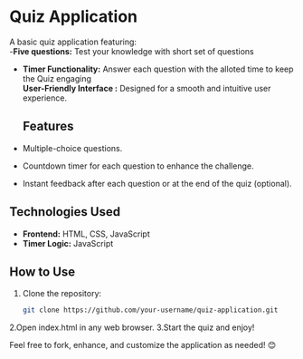 # Quiz Application  

A basic quiz application featuring:  
-**Five questions:** Test your knowledge with short set of questions  
- **Timer Functionality:** Answer each question with the alloted time to keep the Quiz engaging   
**User-Friendly Interface :** Designed for a smooth and intuitive user experience. 
 
  ## Features  
- Multiple-choice questions.  
- Countdown timer for each question to enhance the challenge.  
- Instant feedback after each question or at the end of the quiz (optional).  

## Technologies Used  
- **Frontend:** HTML, CSS, JavaScript  
- **Timer Logic:** JavaScript  

## How to Use  
1. Clone the repository:  
   ```bash
   git clone https://github.com/your-username/quiz-application.git

2.Open index.html in any web browser.
3.Start the quiz and enjoy!

Feel free to fork, enhance, and customize the application as needed! 😊
